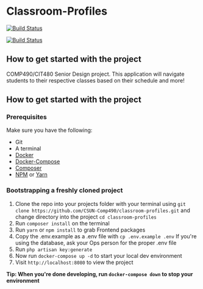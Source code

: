 # Classroom-Profiles
[![Build Status](https://drone.matabit.org/api/badges/CSUN-Comp490/classroom-profiles/status.svg)](https://drone.matabit.org/CSUN-Comp490/classroom-profiles)

[![Build Status](https://cloud.drone.io/api/badges/CSUN-Comp490/classroom-profiles/status.svg?branch=dev)](https://cloud.drone.io/CSUN-Comp490/classroom-profiles)

## How to get started with the project
COMP490/CIT480 Senior Design project. This application will navigate students to their respective classes based on their schedule and more!

## How to get started with the project

### Prerequisites 
Make sure you have the following:
- Git 
- A terminal
- [Docker](https://www.docker.com/get-started)
- [Docker-Compose](https://docs.docker.com/compose/install/)
- [Composer](https://getcomposer.org/doc/00-intro.md)
- [NPM](https://www.npmjs.com/get-npm) or [Yarn](https://yarnpkg.com/lang/en/docs/install/)

### Bootstrapping a freshly cloned project
1. Clone the repo into your projects folder with your terminal using `git clone https://github.com/CSUN-Comp490/classroom-profiles.git` and change directory into the project `cd classroom-profiles`
2. Run `composer install` on the terminal
3. Run `yarn` or `npm install` to grab Frontend packages
4. Copy the .env.example as a .env file with `cp .env.example .env` If you're using the database, ask your Ops person for the proper .env file
5. Run `php artisan key:generate`
6. Now run `docker-compose up -d` to start your local dev environment
7. Visit `http://localhost:8080` to view the project

**Tip: When you're done developing, run `docker-compose down` to stop your environment**

